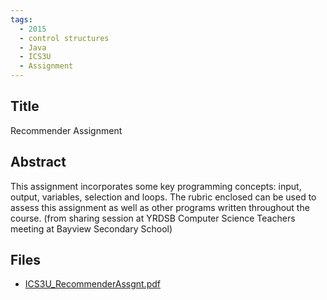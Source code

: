 ```yaml
---
tags:
  - 2015
  - control structures
  - Java
  - ICS3U
  - Assignment
---
```

    
## Title

Recommender Assignment

## Abstract

This assignment incorporates some key programming concepts: input, output, variables, selection and loops.  The rubric enclosed can be used to assess this assignment as well as other programs written throughout the course. (from sharing session at YRDSB Computer Science Teachers meeting at Bayview Secondary School)

## Files

- [ICS3U_RecommenderAssgnt.pdf](resources/2015/Rosanne_D_Angelo/ICS3U_RecommenderAssgnt.pdf)
